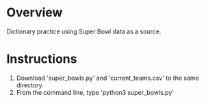 # Overview

Dictionary practice using Super Bowl data as a source.

# Instructions

1. Download 'super_bowls.py' and 'current_teams.csv' to the same directory.
1. From the command line, type 'python3 super_bowls.py'

